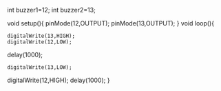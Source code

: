 int buzzer1=12;
int buzzer2=13;

void setup(){
pinMode(12,OUTPUT);
  pinMode(13,OUTPUT);
}
void loop(){
   
  
    digitalWrite(13,HIGH);
    digitalWrite(12,LOW);
  delay(1000);
  
  
    digitalWrite(13,LOW);
 digitalWrite(12,HIGH);
  delay(1000);
}
